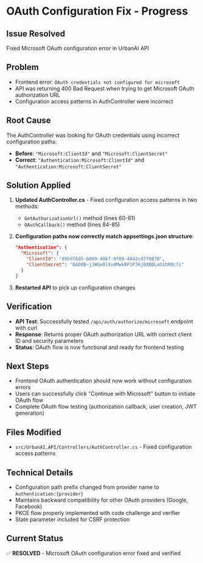 # OAuth Configuration Fix - Progress

## Issue Resolved
Fixed Microsoft OAuth configuration error in UrbanAI API

## Problem
- Frontend error: `OAuth credentials not configured for microsoft`
- API was returning 400 Bad Request when trying to get Microsoft OAuth authorization URL
- Configuration access patterns in AuthController were incorrect

## Root Cause
The AuthController was looking for OAuth credentials using incorrect configuration paths:
- **Before**: `"Microsoft:ClientId"` and `"Microsoft:ClientSecret"`
- **Correct**: `"Authentication:Microsoft:ClientId"` and `"Authentication:Microsoft:ClientSecret"`

## Solution Applied
1. **Updated AuthController.cs** - Fixed configuration access patterns in two methods:
   - `GetAuthorizationUrl()` method (lines 60-61)
   - `OAuthCallback()` method (lines 84-85)

2. **Configuration paths now correctly match appsettings.json structure**:
   ```json
   "Authentication": {
     "Microsoft": {
       "ClientId": "d95df6d5-b009-4867-9f08-4042cd7f0870",
       "ClientSecret": "KAO8Q~jJWGo0lXu4MwkRP1PJ6j8XBDLaO1hR8c7i"
     }
   }
   ```

3. **Restarted API** to pick up configuration changes

## Verification
- **API Test**: Successfully tested `/api/auth/authorize/microsoft` endpoint with curl
- **Response**: Returns proper OAuth authorization URL with correct client ID and security parameters
- **Status**: OAuth flow is now functional and ready for frontend testing

## Next Steps
- Frontend OAuth authentication should now work without configuration errors
- Users can successfully click "Continue with Microsoft" button to initiate OAuth flow
- Complete OAuth flow testing (authorization callback, user creation, JWT generation)

## Files Modified
- `src/UrbanAI.API/Controllers/AuthController.cs` - Fixed configuration access patterns

## Technical Details
- Configuration path prefix changed from provider name to `Authentication:{provider}`
- Maintains backward compatibility for other OAuth providers (Google, Facebook)
- PKCE flow properly implemented with code challenge and verifier
- State parameter included for CSRF protection

## Current Status
✅ **RESOLVED** - Microsoft OAuth configuration error fixed and verified

